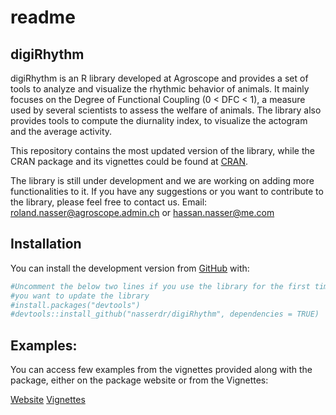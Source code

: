 readme
================

## digiRhythm

digiRhythm is an R library developed at Agroscope and provides a set of
tools to analyze and visualize the rhythmic behavior of animals. It mainly focuses
on the Degree of Functional Coupling (0 < DFC < 1), a measure used by several scientists
to assess the welfare of animals. The library also provides tools to compute the diurnality
index, to visualize the actogram and the average activity.

This repository contains the most updated version of the library, while the CRAN package and its vignettes could be found at [CRAN](https://cran.r-project.org/package=digiRhythm).

The library is still under development and we are working on adding more functionalities to it. If you have any suggestions or you want to contribute to the library, please feel free to contact us.
Email: roland.nasser@agroscope.admin.ch or hassan.nasser@me.com

## Installation

You can install the development version from
[GitHub](https://github.com/) with:

``` r
#Uncomment the below two lines if you use the library for the first time of if
#you want to update the library
#install.packages("devtools")
#devtools::install_github("nasserdr/digiRhythm", dependencies = TRUE)
```

## Examples: 

You can access few examples from the vignettes provided along with the package,
either on the package website or from the Vignettes:

[Website](https://nasserdr.github.io/digiRhythm/)
[Vignettes](https://cran.r-project.org/package=digiRhythm/index.html)
